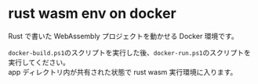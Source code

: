 # rust wasm env on docker

Rust で書いた WebAssembly プロジェクトを動かせる Docker 環境です。

`docker-build.ps1`のスクリプトを実行した後、`docker-run.ps1`のスクリプトを実行してください。  
app ディレクトリ内が共有された状態で rust wasm 実行環境に入ります。
